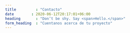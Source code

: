 ```yaml
---
title         : "Contacto"
date        : 2020-06-12T20:17:01+06:00
heading       : "Don’t be shy. Say <span>Hello.</span>"
form_heading  : "Cuentanos acerca de tu proyecto"
---
```


